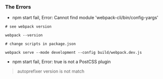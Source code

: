### The Errors

- npm start fail, Error: Cannot find module 'webpack-cli/bin/config-yargs'

```
# see webpack version

webpack --version

# change scripts in package.json

webpack serve --mode development --config build/webpack.dev.js
```

- npm start fail,  Error: true is not a PostCSS plugin

> autoprefixer version is not match

